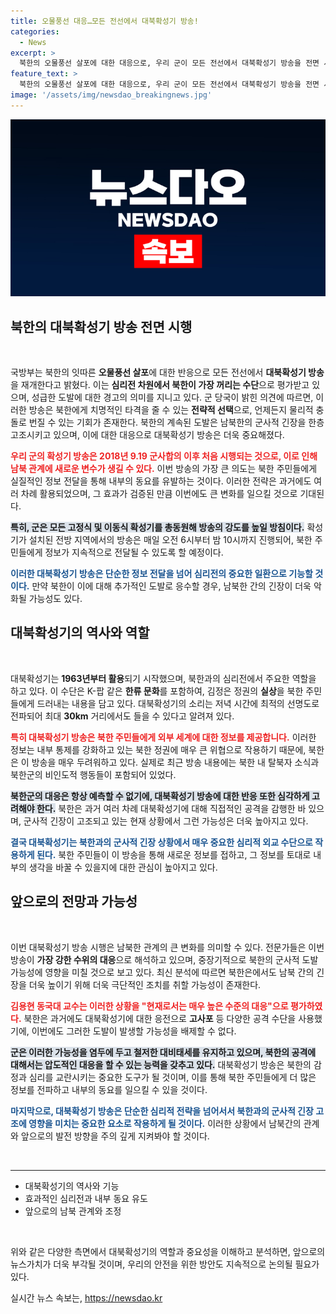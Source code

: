 ```yaml
---
title: 오물풍선 대응…모든 전선에서 대북확성기 방송!
categories:
  - News
excerpt: >
  북한의 오물풍선 살포에 대한 대응으로, 우리 군이 모든 전선에서 대북확성기 방송을 전면 시행합니다. 이는 심리전 측면에서 가장 강력한 조치로, 북한의 도발 가능성도 높아진 상황입니다. 클릭을 유도하는 이 소식, 확인해보세요!
feature_text: >
  북한의 오물풍선 살포에 대한 대응으로, 우리 군이 모든 전선에서 대북확성기 방송을 전면 시행합니다. 이는 심리전 측면에서 가장 강력한 조치로, 북한의 도발 가능성도 높아진 상황입니다. 클릭을 유도하는 이 소식, 확인해보세요!
image: '/assets/img/newsdao_breakingnews.jpg'
---
```


<p><img src="/assets/img/newsdao_breakingnews.jpg" alt="ontimetimes 속보" /></p>

<h2 data-ke-size="size26">북한의 대북확성기 방송 전면 시행</h2>

<p data-ke-size="size16">&nbsp;</p>

<p>국방부는 북한의 잇따른 <strong>오물풍선 살포</strong>에 대한 반응으로 모든 전선에서 <strong>대북확성기 방송</strong>을 재개한다고 밝혔다. 이는 <strong>심리전 차원에서 북한이 가장 꺼리는 수단</strong>으로 평가받고 있으며, 성급한 도발에 대한 경고의 의미를 지니고 있다. 군 당국이 밝힌 의견에 따르면, 이러한 방송은 북한에게 치명적인 타격을 줄 수 있는 <strong>전략적 선택</strong>으로, 언제든지 물리적 충돌로 번질 수 있는 기회가 존재한다. 북한의 계속된 도발은 남북한의 군사적 긴장을 한층 고조시키고 있으며, 이에 대한 대응으로 대북확성기 방송은 더욱 중요해졌다. </p>

<p><b><span style="color: #ee2323;">우리 군의 확성기 방송은 2018년 9.19 군사합의 이후 처음 시행되는 것으로, 이로 인해 남북 관계에 새로운 변수가 생길 수 있다.</span></b> 이번 방송의 가장 큰 의도는 북한 주민들에게 실질적인 정보 전달을 통해 내부의 동요를 유발하는 것이다. 이러한 전략은 과거에도 여러 차례 활용되었으며, 그 효과가 검증된 만큼 이번에도 큰 변화를 일으킬 것으로 기대된다.</p>

<p><b><span style="background-color: #21538527;">특히, 군은 모든 고정식 및 이동식 확성기를 총동원해 방송의 강도를 높일 방침이다.</span></b> 확성기가 설치된 전방 지역에서의 방송은 매일 오전 6시부터 밤 10시까지 진행되어, 북한 주민들에게 정보가 지속적으로 전달될 수 있도록 할 예정이다.</p>

<p><b><span style="color: #1a5490;">이러한 대북확성기 방송은 단순한 정보 전달을 넘어 심리전의 중요한 일환으로 기능할 것이다.</span></b> 만약 북한이 이에 대해 추가적인 도발로 응수할 경우, 남북한 간의 긴장이 더욱 악화될 가능성도 있다.</p>

<h2 data-ke-size="size26">대북확성기의 역사와 역할</h2>

<p data-ke-size="size16">&nbsp;</p>

<p>대북확성기는 <strong>1963년부터 활용</strong>되기 시작했으며, 북한과의 심리전에서 주요한 역할을 하고 있다. 이 수단은 K-팝 같은 <strong>한류 문화</strong>를 포함하여, 김정은 정권의 <strong>실상</strong>을 북한 주민들에게 드러내는 내용을 담고 있다. 대북확성기의 소리는 저녁 시간에 최적의 선명도로 전파되어 최대 <strong>30km</strong> 거리에서도 들을 수 있다고 알려져 있다.</p>

<p><b><span style="color: #ee2323;">특히 대북확성기 방송은 북한 주민들에게 외부 세계에 대한 정보를 제공합니다.</span></b> 이러한 정보는 내부 통제를 강화하고 있는 북한 정권에 매우 큰 위협으로 작용하기 때문에, 북한은 이 방송을 매우 두려워하고 있다. 실제로 최근 방송 내용에는 북한 내 탈북자 소식과 북한군의 비인도적 행동들이 포함되어 있었다. </p>

<p><b><span style="background-color: #21538527;">북한군의 대응은 항상 예측할 수 없기에, 대북확성기 방송에 대한 반응 또한 심각하게 고려해야 한다.</span></b> 북한은 과거 여러 차례 대북확성기에 대해 직접적인 공격을 감행한 바 있으며, 군사적 긴장이 고조되고 있는 현재 상황에서 그런 가능성은 더욱 높아지고 있다. </p>

<p><b><span style="color: #1a5490;">결국 대북확성기는 북한과의 군사적 긴장 상황에서 매우 중요한 심리적 외교 수단으로 작용하게 된다.</span></b> 북한 주민들이 이 방송을 통해 새로운 정보를 접하고, 그 정보를 토대로 내부의 생각을 바꿀 수 있을지에 대한 관심이 높아지고 있다.</p>

<h2 data-ke-size="size26">앞으로의 전망과 가능성</h2>

<p data-ke-size="size16">&nbsp;</p>

<p>이번 대북확성기 방송 시행은 남북한 관계의 큰 변화를 의미할 수 있다. 전문가들은 이번 방송이 <strong>가장 강한 수위의 대응</strong>으로 해석하고 있으며, 중장기적으로 북한의 군사적 도발 가능성에 영향을 미칠 것으로 보고 있다. 최신 분석에 따르면 북한은에서도 남북 간의 긴장을 더욱 높이기 위해 더욱 극단적인 조치를 취할 가능성이 존재한다.</p>

<p><b><span style="color: #ee2323;">김용현 동국대 교수는 이러한 상황을 "현재로서는 매우 높은 수준의 대응"으로 평가하였다.</span></b> 북한은 과거에도 대북확성기에 대한 응전으로 <strong>고사포</strong> 등 다양한 공격 수단을 사용했기에, 이번에도 그러한 도발이 발생할 가능성을 배제할 수 없다. </p>

<p><b><span style="background-color: #21538527;">군은 이러한 가능성을 염두에 두고 철저한 대비태세를 유지하고 있으며, 북한의 공격에 대해서는 압도적인 대응을 할 수 있는 능력을 갖추고 있다.</span></b> 대북확성기 방송은 북한의 감정과 심리를 교란시키는 중요한 도구가 될 것이며, 이를 통해 북한 주민들에게 더 많은 정보를 전파하고 내부의 동요를 일으킬 수 있을 것이다. </p>

<p><b><span style="color: #1a5490;">마지막으로, 대북확성기 방송은 단순한 심리적 전략을 넘어서서 북한과의 군사적 긴장 고조에 영향을 미치는 중요한 요소로 작용하게 될 것이다.</span></b> 이러한 상황에서 남북간의 관계와 앞으로의 발전 방향을 주의 깊게 지켜봐야 할 것이다. </p>

<p data-ke-size="size16">&nbsp;</p>

<hr>

<ul>
  <li>대북확성기의 역사와 기능</li>
  <li>효과적인 심리전과 내부 동요 유도</li>
  <li>앞으로의 남북 관계와 조정</li>
</ul> 

<p data-ke-size="size16">&nbsp;</p>

<p>위와 같은 다양한 측면에서 대북확성기의 역할과 중요성을 이해하고 분석하면, 앞으로의 뉴스가치가 더욱 부각될 것이며, 우리의 안전을 위한 방안도 지속적으로 논의될 필요가 있다.</p>
실시간 뉴스 속보는, <a href="https://newsdao.kr" rel="dofollow">https://newsdao.kr</a>


